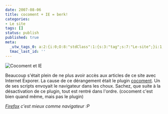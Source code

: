 ```yaml
---
date: 2007-08-06
title: cocoment + IE = berk!
categories:
- Le site
tags: []
status: publish
published: true
meta:
  _utw_tags_0: a:2:{i:0;O:8:"stdClass":1:{s:3:"tag";s:7:"Le-site";}i:1;O:8:"stdClass":1:{s:3:"tag";s:6:"Social";}}
  tmac_last_id: ''
---
```

<img src="https://dlgjp9x71cipk.cloudfront.net/2007/08/cocoie.png" alt="Cocoment et IE" />

Beaucoup s'était plein de ne plus avoir accès aux articles de ce site avec Internet Exporer.
La cause de ce dérangement était le plugin <a href="https://www.cocoment.com" title="Le site de cocoment">cocoment</a>. Un de ses scripts envoyait le navigateur dans les choux. Sachez, que suite à la désactivation de ce plugin, tout est rentré dans l'ordre.
(cocoment c'est bien quand même, mais pas le plugin)

<em><a href="https://www.firefox.com/" title="Le site de firefox.com">Firefox</a> c'est mieux comme navigateur :P</em>
